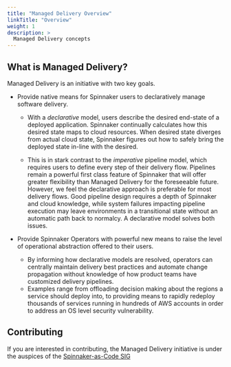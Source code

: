 ```yaml
---
title: "Managed Delivery Overview"
linkTitle: "Overview"
weight: 1
description: >
  Managed Delivery concepts
---
```



## What is Managed Delivery?

Managed Delivery is an initiative with two key goals.

-  Provide native means for Spinnaker users to declaratively manage software delivery.

    - With a *declarative* model, users describe the desired end-state of a deployed application. Spinnaker continually
    calculates how this desired state maps to cloud resources. When desired state diverges from actual cloud state,
    Spinnaker figures out how to safely bring the deployed state in-line with the desired.

    - This is in stark contrast to the *imperative* pipeline model, which requires users to define every step of
    their delivery flow. Pipelines remain a powerful first class feature of Spinnaker that will offer greater
    flexibility than Managed Delivery for the foreseeable future. However, we feel the declarative approach is
    preferable for most delivery flows. Good pipeline design requires a depth of Spinnaker and cloud knowledge,
    while system failures impacting pipeline execution may leave environments in a transitional state without
    an automatic path back to normalcy. A declarative model solves both issues.

- Provide Spinnaker Operators with powerful new means to raise the level of operational abstraction offered to their users.

    - By informing how declarative models are resolved, operators can centrally maintain delivery best practices
    and automate change propagation without knowledge of how product teams have customized delivery pipelines.
    - Examples range from offloading decision making about the regions a service should deploy into, to providing
    means to rapidly redeploy thousands of services running in hundreds of AWS accounts in order to address an OS
    level security vulnerability.

## Contributing

If you are interested in contributing, the Managed Delivery initiative is under the auspices of the
[Spinnaker-as-Code SIG](https://github.com/spinnaker/governance/blob/master/sig-spinnaker-as-code/README.md)
